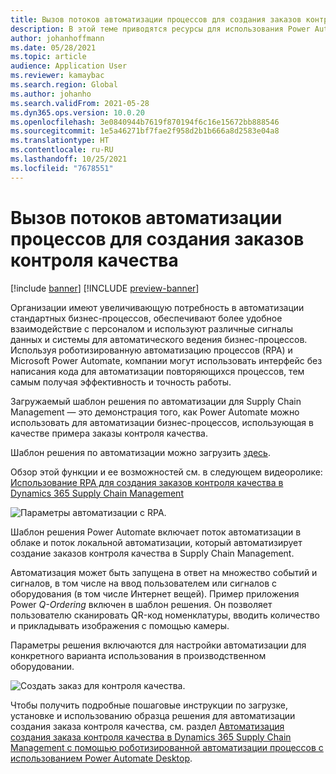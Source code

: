 ```yaml
---
title: Вызов потоков автоматизации процессов для создания заказов контроля качества
description: В этой теме приводятся ресурсы для использования Power Automate для автоматизации бизнес-процессов с использованием примера заказов контроля качества.
author: johanhoffmann
ms.date: 05/28/2021
ms.topic: article
audience: Application User
ms.reviewer: kamaybac
ms.search.region: Global
ms.author: johanho
ms.search.validFrom: 2021-05-28
ms.dyn365.ops.version: 10.0.20
ms.openlocfilehash: 3e0840944b7619f870194f6c16e15672bb888546
ms.sourcegitcommit: 1e5a46271bf7fae2f958d2b1b666a8d2583e04a8
ms.translationtype: HT
ms.contentlocale: ru-RU
ms.lasthandoff: 10/25/2021
ms.locfileid: "7678551"
---
```

# <a name="invoke-process-automation-flows-to-create-quality-orders"></a>Вызов потоков автоматизации процессов для создания заказов контроля качества

[!include [banner](../includes/banner.md)]
[!INCLUDE [preview-banner](../includes/preview-banner.md)] <!--KFM: Until 12/1/2021 -->

Организации имеют увеличивающую потребность в автоматизации стандартных бизнес-процессов, обеспечивают более удобное взаимодействие с персоналом и используют различные сигналы данных и системы для автоматического ведения бизнес-процессов. Используя роботизированную автоматизацию процессов (RPA) и Microsoft Power Automate, компании могут использовать интерфейс без написания кода для автоматизации повторяющихся процессов, тем самым получая эффективность и точность работы.

Загружаемый шаблон решения по автоматизации для Supply Chain Management — это демонстрация того, как Power Automate можно использовать для автоматизации бизнес-процессов, использующая в качестве примера заказы контроля качества.

Шаблон решения по автоматизации можно загрузить [здесь](https://aka.ms/D365SCMQualityOrderRPASolution).

Обзор этой функции и ее возможностей см. в следующем видеоролике: [Использование RPA для создания заказов контроля качества в Dynamics 365 Supply Chain Management](https://www.youtube.com/watch?v=LFbzJ6-H89w)

![Параметры автоматизации с RPA.](media/rpa-automation-options.png "Параметры автоматизации с RPA")

Шаблон решения Power Automate включает поток автоматизации в облаке и поток локальной автоматизации, который автоматизирует создание заказов контроля качества в Supply Chain Management.

Автоматизация может быть запущена в ответ на множество событий и сигналов, в том числе на ввод пользователем или сигналов с оборудования (в том числе Интернет вещей). Пример приложения Power *Q-Ordering* включен в шаблон решения. Он позволяет пользователю сканировать QR-код номенклатуры, вводить количество и прикладывать изображения с помощью камеры.

Параметры решения включаются для настройки автоматизации для конкретного варианта использования в производственном оборудовании.

![Создать заказ для контроля качества.](media/rpa-create-quality-roder.png "Создать заказ для контроля качества")

Чтобы получить подробные пошаговые инструкции по загрузке, установке и использованию образца решения для автоматизации создания заказа контроля качества, см. раздел [Автоматизация создания заказа контроля качества в Dynamics 365 Supply Chain Management с помощью роботизированной автоматизации процессов с использованием Power Automate Desktop](/power-automate/desktop-flows/dynamics365-scm-rpa).

